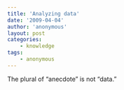 ```yaml
---
title: 'Analyzing data'
date: '2009-04-04'
author: 'anonymous'
layout: post
categories:
    - knowledge
tags:
    - anonymous
---
```


The plural of “anecdote” is not “data.”
